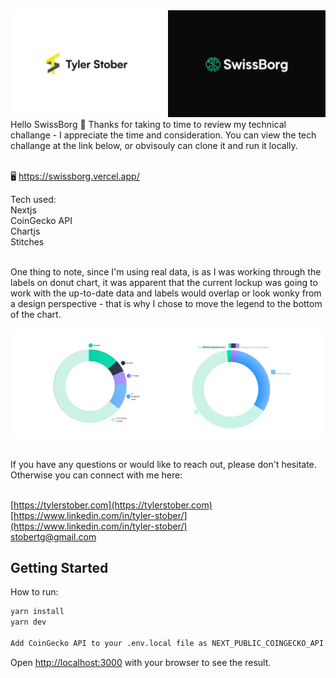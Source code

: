 <img src="./public/global/readme-img.webp" alt="Tyler Stober" />
<br/>
Hello SwissBorg 👋 Thanks for taking to time to review my technical challange - I appreciate the time and consideration. You can view the tech challange at the link below, or obvisouly can clone it and run it locally.

<br/>🖥 https://swissborg.vercel.app/

Tech used:
<br/>Nextjs
<br/>CoinGecko API
<br/>Chartjs
<br/>Stitches

<br/>One thing to note, since I'm using real data, is as I was working through the labels on donut chart, it was apparent that the current lockup was going to work with the up-to-date data and labels would overlap or look wonky from a design perspective - that is why I chose to move the legend to the bottom of the chart.
<br/><br/><img src="./public/global/problem.webp" alt="Tyler Stober" />

<br/>If you have any questions or would like to reach out, please don't hesitate. Otherwise you can connect with me here:

<br/>[https://tylerstober.com](https://tylerstober.com)
<br/>[https://www.linkedin.com/in/tyler-stober/](https://www.linkedin.com/in/tyler-stober/)
<br/>stobertg@gmail.com
<br/>

## Getting Started

How to run:

```bash
yarn install
yarn dev

Add CoinGecko API to your .env.local file as NEXT_PUBLIC_COINGECKO_API
```

Open [http://localhost:3000](http://localhost:3000) with your browser to see the result.





